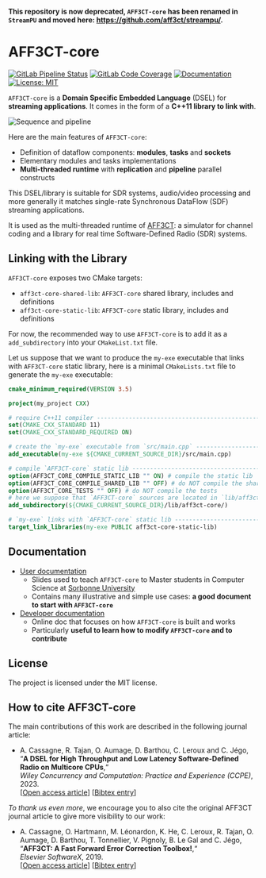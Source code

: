 **This repository is now deprecated, `AFF3CT-core` has been renamed in `StreamPU` and moved here: https://github.com/aff3ct/streampu/.**

# AFF3CT-core

[![GitLab Pipeline Status](https://img.shields.io/gitlab/pipeline-status/aff3ct/aff3ct-core.svg?branch=development)](https://gitlab.com/aff3ct/aff3ct-core/pipelines)
[![GitLab Code Coverage](https://img.shields.io/gitlab/pipeline-coverage/aff3ct/aff3ct-core?branch=development)](https://aff3ct.gitlab.io/aff3ct-core/)
[![Documentation](https://img.shields.io/badge/doc-passing-green)](https://aff3ct.github.io/aff3ct-core/)
[![License: MIT](https://img.shields.io/github/license/aff3ct/aff3ct-core.svg)](./LICENSE)

`AFF3CT-core` is a **Domain Specific Embedded Language** (DSEL) for **streaming 
applications**. It comes in the form of a **C++11 library to link with**.

![Sequence and pipeline](./docs/assets/sequence_to_pipeline.svg)

Here are the main features of `AFF3CT-core`:
  - Definition of dataflow components: **modules**, **tasks** and **sockets**
  - Elementary modules and tasks implementations
  - **Multi-threaded runtime** with **replication** and **pipeline** parallel 
    constructs

This DSEL/library is suitable for SDR systems, audio/video processing and more 
generally it matches single-rate Synchronous DataFlow (SDF) streaming 
applications.

It is used as the multi-threaded runtime of 
[AFF3CT](https://github.com/aff3ct/aff3ct): a simulator for channel coding and a
library for real time Software-Defined Radio (SDR) systems.

## Linking with the Library

`AFF3CT-core` exposes two CMake targets:
- `aff3ct-core-shared-lib`: `AFF3CT-core` shared library, includes and 
  definitions
- `aff3ct-core-static-lib`: `AFF3CT-core` static library, includes and 
  definitions

For now, the recommended way to use `AFF3CT-core` is to add it as a 
`add_subdirectory` into your `CMakeList.txt` file. 

Let us suppose that we want to produce the `my-exe` executable that links with 
`AFF3CT-core` static library, here is a minimal `CMakeLists.txt` file to 
generate the `my-exe` executable:

```cmake
cmake_minimum_required(VERSION 3.5)

project(my_project CXX)

# require C++11 compiler ------------------------------------------------------
set(CMAKE_CXX_STANDARD 11)
set(CMAKE_CXX_STANDARD_REQUIRED ON)

# create the `my-exe` executable from `src/main.cpp` --------------------------
add_executable(my-exe ${CMAKE_CURRENT_SOURCE_DIR}/src/main.cpp)

# compile `AFF3CT-core` static lib --------------------------------------------
option(AFF3CT_CORE_COMPILE_STATIC_LIB "" ON) # compile the static lib
option(AFF3CT_CORE_COMPILE_SHARED_LIB "" OFF) # do NOT compile the shared lib
option(AFF3CT_CORE_TESTS "" OFF) # do NOT compile the tests
# here we suppose that `AFF3CT-core` sources are located in `lib/aff3ct-core/`
add_subdirectory(${CMAKE_CURRENT_SOURCE_DIR}/lib/aff3ct-core/)

# `my-exe` links with `AFF3CT-core` static lib --------------------------------
target_link_libraries(my-exe PUBLIC aff3ct-core-static-lib)
```

## Documentation

- [User documentation](https://largo.lip6.fr/~cassagnea/docs/UFR/MU5IN160/CM/CM5_AFF3CT_for_Streaming_Apps.pdf)
  * Slides used to teach `AFF3CT-core` to Master students in Computer Science at 
  [Sorbonne University](https://www.sorbonne-universite.fr/)
  * Contains many illustrative and simple use cases: **a good document to start 
    with `AFF3CT-core`**
- [Developer documentation](https://aff3ct.github.io/aff3ct-core/)
  * Online doc that focuses on how `AFF3CT-core` is built and works
  * Particularly **useful to learn how to modify `AFF3CT-core` and to 
    contribute**

## License

The project is licensed under the MIT license.

## How to cite AFF3CT-core

The main contributions of this work are described in the following journal 
article:  
- A. Cassagne, R. Tajan, O. Aumage, D. Barthou, C. Leroux and C. Jégo,  
  “**A DSEL for High Throughput and Low Latency Software-Defined Radio on Multicore CPUs**,“  
  *Wiley Concurrency and Computation: Practice and Experience (CCPE)*, 2023.  
  [[Open access article](https://doi.org/10.1002/cpe.7820)] [[Bibtex entry](https://aff3ct.github.io/resources/bibtex/Cassagne2023%20-%20A%20DSEL%20for%20High%20Throughput%20and%20Low%20Latency%20Software-Defined%20Radio%20on%20Multicore%20CPUs.bib)]

*To thank us even more*, we encourage you to also cite the original AFF3CT 
journal article to give more visibility to our work:  
- A. Cassagne, O. Hartmann, M. Léonardon, K. He, C. Leroux, R. Tajan, O. Aumage, D. Barthou, T. Tonnellier, V. Pignoly, B. Le Gal and C. Jégo,  
  “**AFF3CT: A Fast Forward Error Correction Toolbox!**,“  
  *Elsevier SoftwareX*, 2019.  
  [[Open access article](https://doi.org/10.1016/j.softx.2019.100345)] [[Bibtex entry](https://aff3ct.github.io/resources/bibtex/Cassagne2019a%20-%20AFF3CT:%20A%20Fast%20Forward%20Error%20Correction%20Toolbox.bib)]
